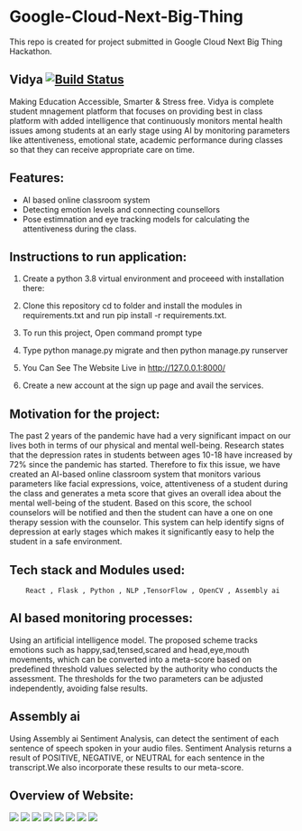 # Google-Cloud-Next-Big-Thing
This repo is created for project submitted in Google Cloud Next Big Thing Hackathon.

## Vidya [![Build Status](https://travis-ci.org/joemccann/dillinger.svg?branch=master)](https://travis-ci.org/joemccann/dillinger)
Making Education Accessible, Smarter & Stress free. Vidya is complete student mnagement platform that focuses on providing best in class platform
with added intelligence that continuously monitors mental health issues among students at an early stage using AI by monitoring parameters like      attentiveness, emotional state, academic performance during classes so that they can receive appropriate care on time.
    
## Features:

- AI based online classroom system
- Detecting emotion levels and connecting counsellors
- Pose estimnation and eye tracking models for calculating the attentiveness during the class.



## Instructions to run application:

  1. Create a python 3.8 virtual environment and proceeed with installation there:
  
  2. Clone this repository cd to folder and install the modules in requirements.txt and run
       pip install -r requirements.txt.

  3. To run this project, Open command prompt type 

  4. Type python manage.py migrate and then python manage.py runserver
  
  5. You Can See The Website Live in  http://127.0.0.1:8000/
  
  6. Create a new account at the sign up page and avail the services.

## Motivation for the project:

The past 2 years of the pandemic have had a very significant impact on our lives both in terms of our physical and mental well-being. Research states that the depression rates in students between ages 10-18 have increased by 72% since the pandemic has started. Therefore to fix this issue, we have created an AI-based online classroom system that monitors various parameters like facial expressions, voice, attentiveness of a student during the class and generates a meta score that gives an overall idea about the mental well-being of the student. Based on this score, the school counselors will be notified and then the student can have a one on one therapy session with the counselor. This system can help identify signs of depression at early stages which makes it significantly easy to help the student in a safe environment. 


## Tech stack and Modules used:

        React , Flask , Python , NLP ,TensorFlow , OpenCV , Assembly ai
        
        
## AI based monitoring processes:

  Using an artificial intelligence model. The proposed scheme tracks emotions such as happy,sad,tensed,scared 
  and head,eye,mouth movements, which can be converted into a meta-score based on predefined threshold values 
  selected by the authority who conducts the assessment. The thresholds for the two parameters can be adjusted independently, avoiding false results.

## Assembly ai

  Using Assembly ai Sentiment Analysis, can detect the sentiment of each sentence of speech spoken in your audio files.
  Sentiment Analysis returns a result of POSITIVE, NEGATIVE, or NEUTRAL for each sentence in the transcript.We also 
  incorporate these results to our meta-score.
  
## Overview of Website:

<img src="imgs/a.png">
<img src="imgs/b.png">
<img src="imgs/c.png">
<img src="imgs/d.png">
<img src="imgs/e.png">
<img src="imgs/f.png">
<img src="imgs/g.png">
<img src="imgs/h.png">

